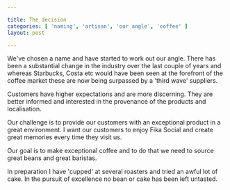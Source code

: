 ```yaml
---

title: The decision
categories: [ 'naming', 'artisan', 'our angle', 'coffee' ]
layout: post

---
```


We've chosen a name and have started to work out our angle. There has been a substantial change in the industry over the last couple of years and whereas Starbucks, Costa etc would have been seen at the forefront of the coffee market these are now being surpassed by a 'third wave' suppliers.

Customers have higher expectations and are more discerning. They are better informed and interested in the provenance of the products and localisation.

Our challenge is to provide our customers with an exceptional product in a great environment. I want our customers to enjoy Fika Social and create great memories every time they visit us.

Our goal is to make exceptional coffee and to do that we need to source great beans and great baristas.

In preparation I have 'cupped' at several roasters and tried an awful lot of cake. In the pursuit of excellence no bean or cake has been left untasted.
